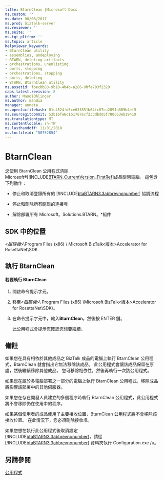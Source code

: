 ```yaml
---
title: BtarnClean |Microsoft Docs
ms.custom: ''
ms.date: 06/08/2017
ms.prod: biztalk-server
ms.reviewer: ''
ms.suite: ''
ms.tgt_pltfrm: ''
ms.topic: article
helpviewer_keywords:
- BtarnClean utility
- assemblies, undeploying
- BTARN, deleting artifacts
- orchestrations, unenlisting
- ports, stopping
- orchestrations, stopping
- ports, deleting
- BTARN, BtarnClean utility
ms.assetid: fbecbb88-9b18-4b4b-a286-0bfa783f2320
caps.latest.revision: 8
author: MandiOhlinger
ms.author: mandia
manager: anneta
ms.openlocfilehash: 01c4524fd5ce633851b64fc07ea2891a389b4ef5
ms.sourcegitcommit: 53b16fe6c1b1707ecf233dbd05f780653eb19419
ms.translationtype: MT
ms.contentlocale: zh-TW
ms.lasthandoff: 11/01/2018
ms.locfileid: "50752854"
---
```

# <a name="btarnclean"></a>BtarnClean
您使用 BtarnClean 公用程式清除 Microsoft®[!INCLUDE[BTARN_CurrentVersion_FirstRef](../../includes/btarn-currentversion-firstref-md.md)]成品關閉電腦。 這包含下列動作：  
  
- 停止和取消登錄所有的 [!INCLUDE[btaBTARN3.3abbrevnonumber](../../includes/btabtarn3-3abbrevnonumber-md.md)] 協調流程  
  
- 停止和刪除所有關聯的連接埠  
  
- 解除部署所有 Microsoft。Solutions.BTARN。\*組件  
  
## <a name="location-in-sdk"></a>SDK 中的位置  
 \<*磁碟機*\>\Program Files (x86) \ Microsoft BizTalk\<版本\>Accelerator for RosettaNet\SDK  
  
## <a name="running-btarnclean"></a>執行 BtarnClean  
  
#### <a name="to-run-btarnclean"></a>若要執行 BtarnClean  
  
1.  開啟命令提示字元。  
  
2.  移至\<*磁碟機*\>\ Program Files (x86) \Microsoft BizTalk\<版本\>Accelerator for RosettaNet\SDK\\。  
  
3.  在命令提示字元中，輸入**BtarnClean**，然後按 ENTER 鍵。  
  
     此公用程式會提示您確認您想要繼續。  
  
## <a name="remarks"></a>備註  
 如果您在具有相依於其他成品之 BizTalk 成品的電腦上執行 BtarnClean 公用程式，BtarnClean 就會指出它無法移除該成品。 此公用程式會讓該成品保留在原處，然後繼續移除其他成品。 您可移除相依性，然後再執行一次該公用程式。  
  
 如果您在屬於多電腦部署之一部分的電腦上執行 BtarnClean 公用程式，移除成品將影響該部署中的其他伺服器。  
  
 如果您在存在開發人員建立的多個程序時執行 BtarnClean 公用程式，此公用程式將不會移除仍在使用中的程序。  
  
 如果某個使用者的成品使用了主要接收位置，BtarnClean 公用程式將不會移除該接收位置。 在此情況下，您必須刪除接收埠。  
  
 如果您想在執行此公用程式後取消設定 [!INCLUDE[btaBTARN3.3abbrevnonumber](../../includes/btabtarn3-3abbrevnonumber-md.md)]，請從 [!INCLUDE[btaBTARN3.3abbrevnonumber](../../includes/btabtarn3-3abbrevnonumber-md.md)] 資料夾執行 Configuration.exe /u。  
  
## <a name="see-also"></a>另請參閱  
 [公用程式](../../adapters-and-accelerators/accelerator-rosettanet/utilities1.md)
